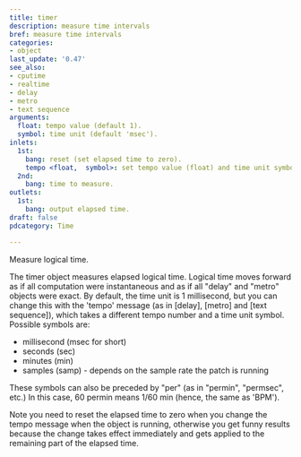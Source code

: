 ```yaml
---
title: timer
description: measure time intervals
bref: measure time intervals
categories:
- object
last_update: '0.47'
see_also:
- cputime
- realtime
- delay
- metro
- text sequence
arguments:
  float: tempo value (default 1).
  symbol: time unit (default 'msec').
inlets:
  1st:
    bang: reset (set elapsed time to zero).
    tempo <float,  symbol>: set tempo value (float) and time unit symbol.
  2nd:
    bang: time to measure.
outlets:
  1st:
    bang: output elapsed time.
draft: false
pdcategory: Time

---
```

Measure logical time.

The timer object measures elapsed logical time. Logical time moves forward as if all computation were instantaneous and as if all "delay" and "metro" objects were exact. By default,  the time unit is 1 millisecond,  but you can change this with the 'tempo' message (as in [delay],  [metro] and [text sequence]),  which takes a different tempo number and a time unit symbol. Possible symbols are:

- millisecond (msec for short) 
- seconds (sec) 
- minutes (min) 
- samples (samp) - depends on the sample rate the patch is running

These symbols can also be preceded by "per" (as in "permin",  "permsec",  etc.) In this case,  60 permin means 1/60 min (hence,  the same as 'BPM').

Note you need to reset the elapsed time to zero when you change the tempo message when the object is running,  otherwise you get funny results because the change takes effect immediately and gets applied to the remaining part of the elapsed time.

